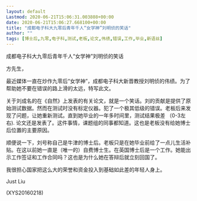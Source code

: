 ```yaml
---
layout: default
Lastmod: 2020-06-21T15:06:31.003808+00:00
date: 2020-06-21T15:06:27.668100+00:00
title: "成都电子科大九零后青年千人“女学神”刘明侦的笑话"
author: ""
tags: [博士后,九零,电子科,测试,老板,论文,伟绩,错误,工作,毕业,新语丝]
---
```


成都电子科大九零后青年千人“女学神”刘明侦的笑话

方先生，

最近媒体一直在炒作九零后“女学神”，成都电子科大新晋教授刘明侦的伟绩。为了帮助她不要在错误的路上滑的太远，特写此文。

关于刘成名的在《自然》上发表的有关论文，就是一个笑话。刘的贡献是提供了原始测试数据。然而在测试时没有标定仪器。犯了一个极其低级的错误。老板后来发现了问题，让她重新测试。直到她毕业的一年多时间里，测试结果极差 （0-3左右). 论文还是发表了。这件事情，课题组的同事都知道。这也是老板没有给她博士后位置的主要原因。

顺便说一下，刘号称自己是牛津的博士后。老板只是在她毕业前给了一点儿生活补贴。在这以前她一直是（唯一的）自费博士生。在英国博士后是一个工作。她能出示工作签证和工作合同吗？这也是为什么她在答辩后就立刻回国了。

我很担心国家把这么大的荣誉和资金投入到基础如此差的年轻人身上。

Just Liu

(XYS20160218)

